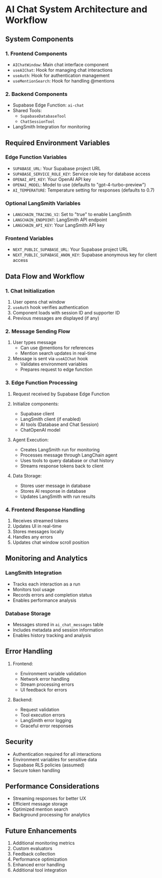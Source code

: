 # AI Chat System Architecture and Workflow

## System Components

### 1. Frontend Components
- `AIChatWindow`: Main chat interface component
- `useAIChat`: Hook for managing chat interactions
- `useAuth`: Hook for authentication management
- `useMentionSearch`: Hook for handling @mentions

### 2. Backend Components
- Supabase Edge Function: `ai-chat`
- Shared Tools:
  - `SupabaseDatabaseTool`
  - `ChatSessionTool`
- LangSmith Integration for monitoring

## Required Environment Variables

### Edge Function Variables
- `SUPABASE_URL`: Your Supabase project URL
- `SUPABASE_SERVICE_ROLE_KEY`: Service role key for database access
- `OPENAI_API_KEY`: Your OpenAI API key
- `OPENAI_MODEL`: Model to use (defaults to "gpt-4-turbo-preview")
- `AI_TEMPERATURE`: Temperature setting for responses (defaults to 0.7)

### Optional LangSmith Variables
- `LANGCHAIN_TRACING_V2`: Set to "true" to enable LangSmith
- `LANGCHAIN_ENDPOINT`: LangSmith API endpoint
- `LANGCHAIN_API_KEY`: Your LangSmith API key

### Frontend Variables
- `NEXT_PUBLIC_SUPABASE_URL`: Your Supabase project URL
- `NEXT_PUBLIC_SUPABASE_ANON_KEY`: Supabase anonymous key for client access

## Data Flow and Workflow

### 1. Chat Initialization
1. User opens chat window
2. `useAuth` hook verifies authentication
3. Component loads with session ID and supporter ID
4. Previous messages are displayed (if any)

### 2. Message Sending Flow
1. User types message
   - Can use @mentions for references
   - Mention search updates in real-time
2. Message is sent via `useAIChat` hook
   - Validates environment variables
   - Prepares request to edge function

### 3. Edge Function Processing
1. Request received by Supabase Edge Function
2. Initialize components:
   - Supabase client
   - LangSmith client (if enabled)
   - AI tools (Database and Chat Session)
   - ChatOpenAI model

3. Agent Execution:
   - Creates LangSmith run for monitoring
   - Processes message through LangChain agent
   - Uses tools to query database or chat history
   - Streams response tokens back to client

4. Data Storage:
   - Stores user message in database
   - Stores AI response in database
   - Updates LangSmith with run results

### 4. Frontend Response Handling
1. Receives streamed tokens
2. Updates UI in real-time
3. Stores messages locally
4. Handles any errors
5. Updates chat window scroll position

## Monitoring and Analytics

### LangSmith Integration
- Tracks each interaction as a run
- Monitors tool usage
- Records errors and completion status
- Enables performance analysis

### Database Storage
- Messages stored in `ai_chat_messages` table
- Includes metadata and session information
- Enables history tracking and analysis

## Error Handling
1. Frontend:
   - Environment variable validation
   - Network error handling
   - Stream processing errors
   - UI feedback for errors

2. Backend:
   - Request validation
   - Tool execution errors
   - LangSmith error logging
   - Graceful error responses

## Security
- Authentication required for all interactions
- Environment variables for sensitive data
- Supabase RLS policies (assumed)
- Secure token handling

## Performance Considerations
- Streaming responses for better UX
- Efficient message storage
- Optimized mention search
- Background processing for analytics

## Future Enhancements
1. Additional monitoring metrics
2. Custom evaluators
3. Feedback collection
4. Performance optimization
5. Enhanced error handling
6. Additional tool integration 